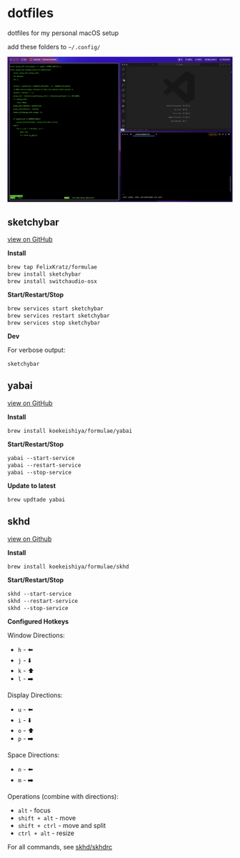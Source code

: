# dotfiles

dotfiles for my personal macOS setup

add these folders to `~/.config/`

![image](./img/screenshot.png)

## sketchybar

[view on GitHub](https://github.com/FelixKratz/SketchyBar)

**Install**

```
brew tap FelixKratz/formulae
brew install sketchybar
brew install switchaudio-osx
```

**Start/Restart/Stop**

```
brew services start sketchybar
brew services restart sketchybar
brew services stop sketchybar
```

**Dev**

For verbose output:

```
sketchybar
```

## yabai

[view on GitHub](https://github.com/koekeishiya/yabai)

**Install**

```
brew install koekeishiya/formulae/yabai
```

**Start/Restart/Stop**

```
yabai --start-service
yabai --restart-service
yabai --stop-service
```

**Update to latest**

```
brew updtade yabai
```

## skhd

[view on Github](https://github.com/koekeishiya/skhd)

**Install**

```
brew install koekeishiya/formulae/skhd
```

**Start/Restart/Stop**

```
skhd --start-service
skhd --restart-service
skhd --stop-service
```

**Configured Hotkeys**

Window Directions:

- `h` - ⬅️
- `j` - ⬇️
- `k` - ⬆️
- `l` - ➡️

Display Directions:

- `u` - ⬅️
- `i` - ⬇️
- `o` - ⬆️
- `p` - ➡️

Space Directions:

- `n` - ⬅️
- `m` - ➡️

Operations (combine with directions):

- `alt` - focus
- `shift + alt` - move
- `shift + ctrl` - move and split
- `ctrl + alt` - resize

For all commands, see [skhd/skhdrc](./skhd/skhdrc)
